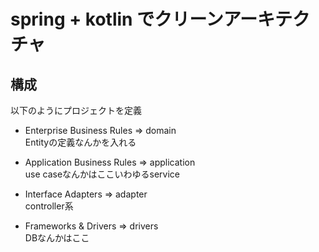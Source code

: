 # spring + kotlin でクリーンアーキテクチャ

## 構成
以下のようにプロジェクトを定義

* Enterprise Business Rules ⇒ domain  
  Entityの定義なんかを入れる
  
* Application Business Rules ⇒ application  
  use caseなんかはここいわゆるservice

* Interface Adapters ⇒ adapter  
  controller系

* Frameworks & Drivers ⇒ drivers  
  DBなんかはここ
